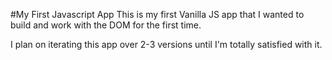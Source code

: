 #My First Javascript App
This is my first Vanilla JS app that I wanted to build and work with the DOM for the first time.

I plan on iterating this app over 2-3 versions until I'm totally satisfied with it.